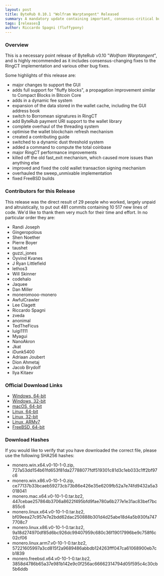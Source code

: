 ```yaml
---
layout: post
title: ByteRub 0.10.1 "Wolfram Warptangent" Released
summary: A mandatory update containing important, consensus-critical bug fixes
tags: [releases]
author: Riccardo Spagni (fluffypony)
---
```


### Overview

This is a necessary point release of ByteRub v0.10 "*Wolfram Warptangent*", and is highly recommended as it includes consensus-changing fixes to the RingCT implementation and various other bug fixes.

Some highlights of this release are:

- major changes to support the GUI
- adds full support for "fluffy blocks", a propagation improvement similar to Compact Blocks in Bitcoin Core
- adds in a dynamic fee system
- expansion of the data stored in the wallet cache, including the GUI address book
- switch to Borromean signatures in RingCT
- add ByteRub payment URI support to the wallet library
- complete overhaul of the threading system
- optimise the wallet blockchain refresh mechanism
- created a contributing guide
- switched to a dynamic dust threshold system
- added a command to compute the total coinbase
- major RingCT performance improvements
- killed off the old fast_exit mechanism, which caused more issues than anything else
- improved and fixed the cold wallet transaction signing mechanism
- overhauled the sweep_unmixable implementation
- fixed FreeBSD builds

### Contributors for this Release

This release was the direct result of 29 people who worked, largely unpaid and altruistically, to put out 481 commits containing 10 517 new lines of code. We'd like to thank them very much for their time and effort. In no particular order they are:

- Randi Joseph
- Gingeropolous
- Shen Noether
- Pierre Boyer
- taushet
- guzzi_jones
- Oyvind Kvanes
- J Ryan Littlefield
- lethos3
- Will Skinner
- codehalo
- Jaquee
- Dan Miller
- moneromooo-monero
- AwfulCrawler
- Lee Clagett
- Riccardo Spagni
- zveda
- anonimal
- TedTheFicus
- luigi1111
- Myagui
- NanoAkron
- Jkat
- iDunk5400
- Adriaan Joubert
- Dion Ahmetaj
- Jacob Brydolf
- Ilya Kitaev

### Official Download Links

- [Windows, 64-bit](https://downloads.getmonero.org/monero.win.x64.v0-10-1-0.zip)
- [Windows, 32-bit](https://downloads.getmonero.org/monero.win.x86.v0-10-1-0.zip)
- [macOS, 64-bit](https://downloads.getmonero.org/monero.mac.x64.v0-10-1-0.tar.bz2)
- [Linux, 64-bit](https://downloads.getmonero.org/monero.linux.x64.v0-10-1-0.tar.bz2)
- [Linux, 32-bit](https://downloads.getmonero.org/monero.linux.x86.v0-10-1-0.tar.bz2)
- [Linux, ARMv7](https://downloads.getmonero.org/monero.linux.arm7.v0-10-1-0.tar.bz2)
- [FreeBSD, 64-bit](https://downloads.getmonero.org/monero.freebsd.x64.v0-10-1-0.tar.bz2)

### Download Hashes

If you would like to verify that you have downloaded the correct file, please use the following SHA256 hashes:

- monero.win.x64.v0-10-1-0.zip, 727a53dd154b61fd653f81da27788077fdf519301c81d3c1eb033c1ff2bf97c6
- monero.win.x86.v0-10-1-0.zip, ce77137b33bcaeb59273cb73b86e426e35e6209fb52a7e74fd9432a5a3018041
- monero.mac.x64.v0-10-1-0.tar.bz2, 447cebae257864b3706a8622f495bfd9fae780a6b277e1e31ac83bef7bc855c6
- monero.linux.x64.v0-10-1-0.tar.bz2, bf09eea27c957e7e2bdd62dac250888b301d4d25abe18d4a5b930fa7477708c7
- monero.linux.x86.v0-10-1-0.tar.bz2, 9a18d274970df85d6bc926dc99407959c680c36f19017996be9c758f6c02cf06
- monero.linux.arm7.v0-10-1-0.tar.bz2, 57221605997a3cd815f2a9689486abbdb124263fff047ca61068900eb7cb1839
- monero.freebsd.x64.v0-10-1-0.tar.bz2, 3858d4786b65a37e981b142e9c0f256ac66662314794d05f595c4c30cb5b6ddb